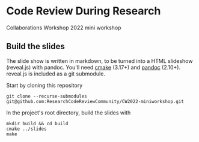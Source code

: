 # Code Review During Research

Collaborations Workshop 2022 mini workshop

## Build the slides

The slide show is written in markdown, to be turned into a HTML
slideshow (reveal.js) with pandoc. You'll need
[cmake](https://cmake.org/download/) (3.17+) and
[pandoc](https://pandoc.org/installing.html) (2.10+). reveal.js is
included as a git submodule.

Start by cloning this repository 

```
git clone --recurse-submodules git@github.com:ResearchCodeReviewCommunity/CW2022-miniworkshop.git
```

In the project's root directory, build the slides with

```
mkdir build && cd build
cmake ../slides
make
```
